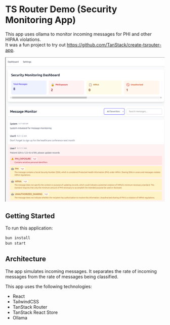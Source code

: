 # TS Router Demo (Security Monitoring App)

This app uses ollama to monitor incoming messages for PHI and other HIPAA violations.  
It was a fun project to try out https://github.com/TanStack/create-tsrouter-app.

![Screenshot of the application](screenshot.png)

##  Getting Started

To run this application:

```bash
bun install
bun start
```

## Architecture

The app simulates incoming messages. It separates the rate of incoming messages from the rate of messages being classified.

This app uses the following technologies:

- React
- TailwindCSS
- TanStack Router
- TanStack React Store
- Ollama

